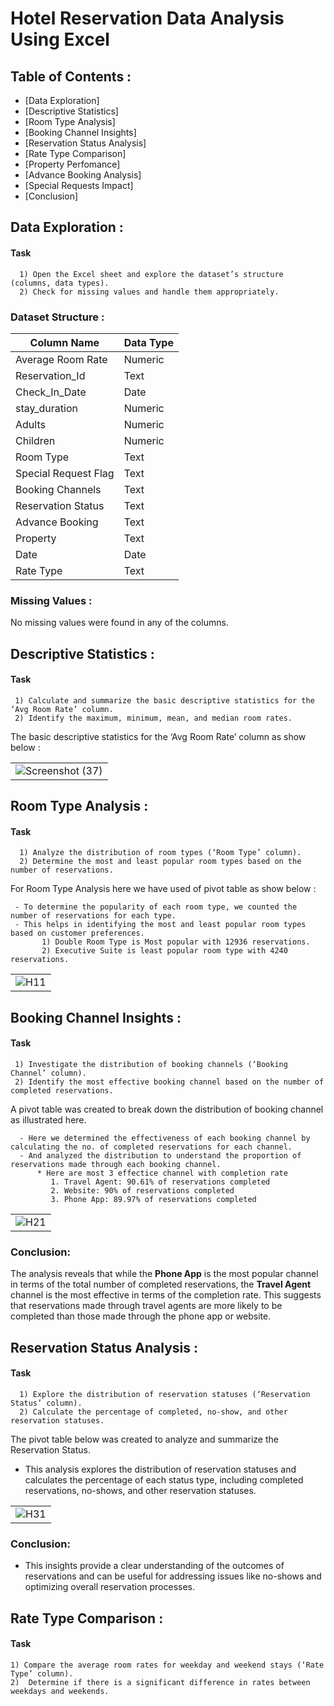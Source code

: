 # Hotel Reservation Data Analysis Using Excel

## Table of Contents :
  - [Data Exploration]
  - [Descriptive Statistics]
  - [Room Type Analysis]
  - [Booking Channel Insights]
  - [Reservation Status Analysis]
  - [Rate Type Comparison]
  - [Property Perfomance]
  - [Advance Booking Analysis]
  - [Special Requests Impact]
  - [Conclusion]


 ## Data Exploration :
   
  #### Task
      1) Open the Excel sheet and explore the dataset’s structure (columns, data types).
      2) Check for missing values and handle them appropriately.


### Dataset Structure :

| Column Name            | Data Type   |                         
|------------------------|-------------|           
| Average Room Rate      | Numeric     |           
| Reservation_Id         | Text        |
| Check_In_Date          | Date        |
| stay_duration          | Numeric     |
| Adults                 | Numeric     |
| Children               | Numeric     |
| Room Type              | Text        |
| Special Request Flag   | Text        |
| Booking Channels       | Text        |
| Reservation Status     | Text        |
| Advance Booking        | Text        |
| Property               | Text        |
| Date                   | Date        |
| Rate Type              | Text        |

### Missing Values : 
  No missing values were found in any of the columns.


## Descriptive Statistics :

  #### Task 
     1) Calculate and summarize the basic descriptive statistics for the ‘Avg Room Rate’ column.
     2) Identify the maximum, minimum, mean, and median room rates.

   The basic descriptive statistics for the ‘Avg Room Rate’ column as show below :
   
|             |
| ----------- |
| ![Screenshot (37)](https://github.com/ganesh0823/Excel-Research-Based-Assignment/assets/164488911/af5b9abb-31fa-456e-b459-98bd7824fe94) |

## Room Type Analysis :

  #### Task
      1) Analyze the distribution of room types (‘Room Type’ column).
      2) Determine the most and least popular room types based on the number of reservations.

  For Room Type Analysis here we have used of pivot table as show below : 
  
     - To determine the popularity of each room type, we counted the number of reservations for each type.
     - This helps in identifying the most and least popular room types based on customer preferences.
           1) Double Room Type is Most popular with 12936 reservations.
           2) Executive Suite is least popular room type with 4240 reservations.

|             |
| ----------- |
| ![H11](https://github.com/ganesh0823/Excel-Research-Based-Assignment/assets/164488911/40dc428b-1a91-4430-aaeb-0bcdb712aa44) |


 ## Booking Channel Insights :

 #### Task

     1) Investigate the distribution of booking channels (‘Booking Channel’ column).
     2) Identify the most effective booking channel based on the number of completed reservations.

  A pivot table was created to break down the distribution of booking channel as illustrated here.

      - Here we determined the effectiveness of each booking channel by calculating the no. of completed reservations for each channel.
      - And analyzed the distribution to understand the proportion of reservations made through each booking channel.
          * Here are most 3 effectice channel with completion rate 
             1. Travel Agent: 90.61% of reservations completed 
             2. Website: 90% of reservations completed
             3. Phone App: 89.97% of reservations completed

|             |
| ----------- |
| ![H21](https://github.com/ganesh0823/Excel-Research-Based-Assignment/assets/164488911/8be00fed-a04d-4d35-997a-e25ca51ce631) |

### Conclusion:

  The analysis reveals that while the **Phone App** is the most popular channel in terms of the total number of completed reservations, the **Travel Agent** channel is the most effective in terms of the completion rate. This suggests that reservations made through travel agents are more likely to be completed than those made through the phone app or website.
      

## Reservation Status Analysis :

#### Task 
      1) Explore the distribution of reservation statuses (‘Reservation Status’ column).
      2) Calculate the percentage of completed, no-show, and other reservation statuses.

The pivot table below was created to analyze and summarize the Reservation Status.
   - This analysis explores the distribution of reservation statuses and calculates the percentage of each status type, including completed reservations, no-shows, and other reservation statuses.


|             |
| ----------- |
| ![H31](https://github.com/ganesh0823/Excel-Research-Based-Assignment/assets/164488911/c30f285b-2035-4660-9186-fc41c9869b07) |


### Conclusion:
  - This insights provide a clear understanding of the outcomes of reservations and can be useful for addressing issues like no-shows and optimizing overall reservation processes.


## Rate Type Comparison :

#### Task
    1) Compare the average room rates for weekday and weekend stays (‘Rate Type’ column).
    2)  Determine if there is a significant difference in rates between weekdays and weekends.

    


  
 

 

  
   
   

  






    
